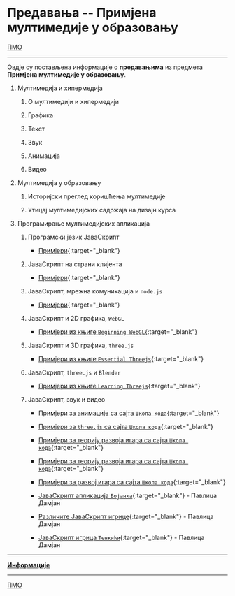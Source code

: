 # Предавања -- Примјена мултимедије у образовању

[ПМО](../README.md)

---

Овдје су постављена информације о **предавањима** из предмета **Примјена мултимедије у образовању**.

1. Мултимедија и хипермедија

    1. О мултимедији и хипермедији

    1. Графика

    1. Текст

    1. Звук

    1. Анимација

    1. Видео

1. Мултимедија у образовању

    1. Историјски преглед коришћења мултимедије

    1. Утицај мултимедијских садржаја на дизајн курса

1. Програмирање мултимедијских апликација

    1. Програмски језик ЈаваСкрипт

        - [Примјери](https://github.com/PmfBlPMO/PMO/tree/master/predavanja/primeri-js){:target="_blank"}

    1. ЈаваСкрипт на страни клијента

        - [Примјери](https://github.com/PmfBlPMO/PMO/tree/master/predavanja/primeri-js-klijent){:target="_blank"}

    1. ЈаваСкрипт, мрежна комуникација и `node.js`

        - [Примјери](https://github.com/PmfBlPMO/PMO/tree/master/predavanja/primeri-js-nodejs){:target="_blank"}

    1. ЈаваСкрипт и 2D графика, `WebGL`

        - [Примјери  из књиге `Beginning WebGL`](https://github.com/PmfBlPMO/PMO/tree/master/predavanja/primeri-webgl-kniga-beginning-webgl){:target="_blank"}

    1. ЈаваСкрипт и 3D графика, `three.js`

        - [Примјери из књиге `Essential Threejs`](https://github.com/PmfBlPMO/PMO/tree/master/predavanja/primeri-treejs-knjiga-esential-treejs){:target="_blank"}

    1. JаваСкрипт, `three.js` и `Blender`

        - [Примјери из књиге `Learning Threejs`](https://github.com/PmfBlPMO/PMO/tree/master/predavanja/primeri-treejs-knjiga-learning-threejs){:target="_blank"}

    1. ЈаваСкрипт, звук и видео

       - [Примјери за анимације са сајта `Школа кода`](https://github.com/skolakoda/ucimo-animacije){:target="_blank"}

       - [Примјери за `three.js` са сајта `Школа кода`](https://github.com/skolakoda/ucimo-threejs){:target="_blank"}

       - [Примјери за теорију развоја игара са сајта `Школа кода`](https://github.com/skolakoda/teorija-razvoja-igara){:target="_blank"}

       - [Примјери за теорију развоја игара са сајта `Школа кода`](https://github.com/skolakoda/teorija-razvoja-igara){:target="_blank"}

       - [Примјери за развој игара са сајта `Школа кода`](https://github.com/skolakoda/ucimo-razvoj-igara){:target="_blank"}

       - [ЈаваСкрипт апликација `Бојанка`](https://github.com/mudroljub/bojanka){:target="_blank"} - Павлица Дамјан

       - [Различите ЈаваСкрипт игрице](https://github.com/mudroljub/javaskript-igrice-primeri){:target="_blank"} - Павлица Дамјан

       - [ЈаваСкрипт игрица `Тенкићи`](https://github.com/mudroljub/tenkici){:target="_blank"} - Павлица Дамјан

---

**[Информације](info/README.md)**

---

[ПМО](../README.md)
